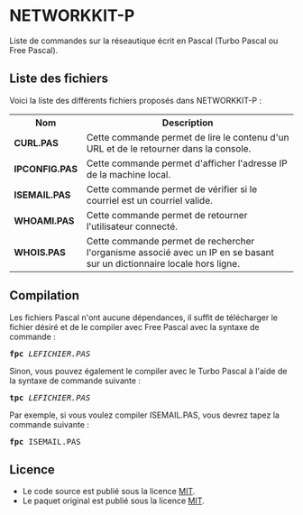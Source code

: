 # NETWORKKIT-P
Liste de commandes sur la réseautique écrit en Pascal (Turbo Pascal ou Free Pascal).

<h2>Liste des fichiers</h2>

Voici la liste des différents fichiers proposés dans NETWORKKIT-P :

<table>
	<tr>
		<th>Nom</th>
		<th>Description</th>	
	</tr>
	<tr>
		<td><b>CURL.PAS</b></td>
		<td>Cette commande permet de lire le contenu d'un URL et de le retourner dans la console.</td>
	</tr>	
	<tr>
		<td><b>IPCONFIG.PAS</b></td>
		<td>Cette commande permet d'afficher l'adresse IP de la machine local.</td>
	</tr>	
	<tr>
		<td><b>ISEMAIL.PAS</b></td>
		<td>Cette commande permet de vérifier si le courriel est un courriel valide.</td>
	</tr>
	<tr>
		<td><b>WHOAMI.PAS</b></td>
		<td>Cette commande permet de retourner l'utilisateur connecté.</td>
	</tr>
	<tr>
		<td><b>WHOIS.PAS</b></td>
		<td>Cette commande permet de rechercher l'organisme associé avec un IP en se basant sur un dictionnaire locale hors ligne.</td>
	</tr>	
</table>

<h2>Compilation</h2>
	
Les fichiers Pascal n'ont aucune dépendances, il suffit de télécharger le fichier désiré et de le compiler avec Free Pascal avec la syntaxe de commande  :

<pre><b>fpc</b> <i>LEFICHIER.PAS</i></pre>
	
Sinon, vous pouvez également le compiler avec le Turbo Pascal à l'aide de la syntaxe de commande suivante :	

<pre><b>tpc</b> <i>LEFICHIER.PAS</i></pre>
	
Par exemple, si vous voulez compiler ISEMAIL.PAS, vous devrez tapez la commande suivante :

<pre><b>fpc</b> ISEMAIL.PAS</pre>

<h2>Licence</h2>
<ul>
 <li>Le code source est publié sous la licence <a href="https://github.com/gladir/NETWORKKIT-P/blob/main/LICENSE">MIT</a>.</li>
 <li>Le paquet original est publié sous la licence <a href="https://github.com/gladir/NETWORKKIT-P/blob/main/LICENSE">MIT</a>.</li>
</ul>

